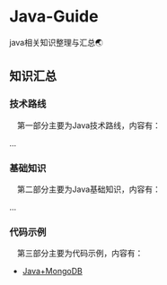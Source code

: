 # Java-Guide
java相关知识整理与汇总:earth_asia:

## 知识汇总

### 技术路线

&emsp;第一部分主要为Java技术路线，内容有：

...

### 基础知识
&emsp;第二部分主要为Java基础知识，内容有：

...


### 代码示例
&emsp;第三部分主要为代码示例，内容有：
- [Java+MongoDB](https://github.com/CDDSCLab/Java-Guide/blob/master/demo/mongodb/README.md)


